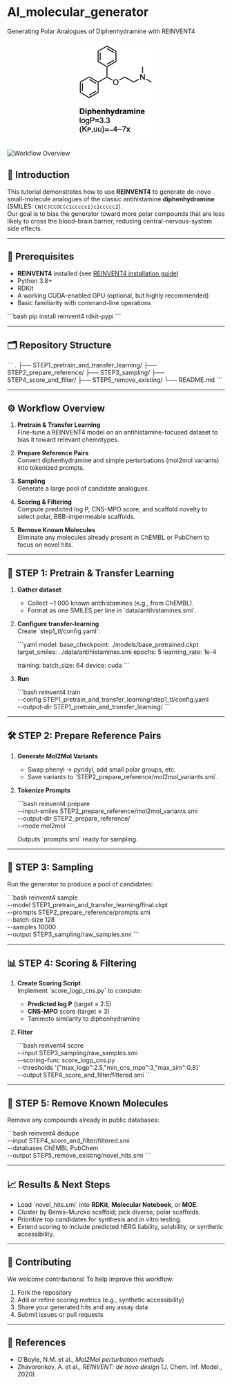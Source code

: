 # AI_molecular_generator
Generating Polar Analogues of Diphenhydramine with REINVENT4

<p align="center">
  <img src="images/Diphen.png" alt="diphenhydramine (DHM) structure" />
</p>


![Workflow Overview](./docs/diagram.png)

## 📖 Introduction

This tutorial demonstrates how to use **REINVENT4** to generate de-novo small-molecule analogues of the classic antihistamine **diphenhydramine** (SMILES: `CN(C)CCOC(c1ccccc1)c2ccccc2`).  
Our goal is to bias the generator toward more polar compounds that are less likely to cross the blood–brain barrier, reducing central-nervous-system side effects.

---

## 🔧 Prerequisites

- **REINVENT4** installed (see [REINVENT4 installation guide](https://github.com/MolecularAI/Reinvent4))  
- Python 3.8+  
- RDKit  
- A working CUDA-enabled GPU (optional, but highly recommended)  
- Basic familiarity with command-line operations  

\`\`\`bash
pip install reinvent4 rdkit-pypi
\`\`\`

---

## 🗂️ Repository Structure

\`\`\`
.
├── STEP1_pretrain_and_transfer_learning/
├── STEP2_prepare_reference/
├── STEP3_sampling/
├── STEP4_score_and_filter/
├── STEP5_remove_existing/
└── README.md
\`\`\`

---

## ⚙️ Workflow Overview

1. **Pretrain & Transfer Learning**  
   Fine-tune a REINVENT4 model on an antihistamine-focused dataset to bias it toward relevant chemotypes.

2. **Prepare Reference Pairs**  
   Convert diphenhydramine and simple perturbations (mol2mol variants) into tokenized prompts.

3. **Sampling**  
   Generate a large pool of candidate analogues.

4. **Scoring & Filtering**  
   Compute predicted log P, CNS-MPO score, and scaffold novelty to select polar, BBB-impermeable scaffolds.

5. **Remove Known Molecules**  
   Eliminate any molecules already present in ChEMBL or PubChem to focus on novel hits.

---

## 🚀 STEP 1: Pretrain & Transfer Learning

1. **Gather dataset**  
   - Collect ~1 000 known antihistamines (e.g., from ChEMBL).  
   - Format as one SMILES per line in \`data/antihistamines.smi\`.

2. **Configure transfer-learning**  
   Create \`step1_tl/config.yaml\`:

   \`\`\`yaml
   model:
     base_checkpoint: ./models/base_pretrained.ckpt
     target_smiles: ../data/antihistamines.smi
     epochs: 5
     learning_rate: 1e-4

   training:
     batch_size: 64
     device: cuda
   \`\`\`

3. **Run**  

   \`\`\`bash
   reinvent4 train \
     --config STEP1_pretrain_and_transfer_learning/step1_tl/config.yaml \
     --output-dir STEP1_pretrain_and_transfer_learning/
   \`\`\`

---

## 🛠️ STEP 2: Prepare Reference Pairs

1. **Generate Mol2Mol Variants**  
   - Swap phenyl → pyridyl, add small polar groups, etc.  
   - Save variants to \`STEP2_prepare_reference/mol2mol_variants.smi\`.

2. **Tokenize Prompts**  

   \`\`\`bash
   reinvent4 prepare \
     --input-smiles STEP2_prepare_reference/mol2mol_variants.smi \
     --output-dir STEP2_prepare_reference/ \
     --mode mol2mol
   \`\`\`

   Outputs \`prompts.smi\` ready for sampling.

---

## 🎲 STEP 3: Sampling

Run the generator to produce a pool of candidates:

\`\`\`bash
reinvent4 sample \
  --model STEP1_pretrain_and_transfer_learning/final.ckpt \
  --prompts STEP2_prepare_reference/prompts.smi \
  --batch-size 128 \
  --samples 10000 \
  --output STEP3_sampling/raw_samples.smi
\`\`\`

---

## 📊 STEP 4: Scoring & Filtering

1. **Create Scoring Script**  
   Implement \`score_logp_cns.py\` to compute:
   - **Predicted log P** (target ≤ 2.5)  
   - **CNS-MPO** score (target ≥ 3)  
   - Tanimoto similarity to diphenhydramine

2. **Filter**  

   \`\`\`bash
   reinvent4 score \
     --input STEP3_sampling/raw_samples.smi \
     --scoring-func score_logp_cns.py \
     --thresholds '{"max_logp":2.5,"min_cns_mpo":3,"max_sim":0.8}' \
     --output STEP4_score_and_filter/filtered.smi
   \`\`\`

---

## 🚫 STEP 5: Remove Known Molecules

Remove any compounds already in public databases:

\`\`\`bash
reinvent4 dedupe \
  --input STEP4_score_and_filter/filtered.smi \
  --databases ChEMBL PubChem \
  --output STEP5_remove_existing/novel_hits.smi
\`\`\`

---

## 📈 Results & Next Steps

- Load \`novel_hits.smi\` into **RDKit**, **Molecular Notebook**, or **MOE**.  
- Cluster by Bemis–Murcko scaffold; pick diverse, polar scaffolds.  
- Prioritize top candidates for synthesis and in vitro testing.  
- Extend scoring to include predicted hERG liability, solubility, or synthetic accessibility.

---

## 🤝 Contributing

We welcome contributions! To help improve this workflow:

1. Fork the repository  
2. Add or refine scoring metrics (e.g., synthetic accessibility)  
3. Share your generated hits and any assay data  
4. Submit issues or pull requests  

---

## 📜 References

- O’Boyle, N.M. et al., *Mol2Mol perturbation methods*  
- Zhavoronkov, A. et al., *REINVENT: de novo design* (J. Chem. Inf. Model., 2020)  

